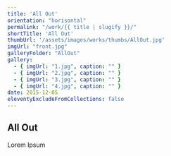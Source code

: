 ```yaml
---
title: 'All Out'
orientation: "horisontal"
permalink: "/work/{{ title | slugify }}/"
shortTitle: 'All Out'
thumbUrl: '/assets/images/works/thumbs/AllOut.jpg'
imgUrl: "front.jpg"
galleryFolder: "AllOut"
gallery:
  - { imgUrl: "1.jpg", caption: "" }
  - { imgUrl: "2.jpg", caption: "" }
  - { imgUrl: "3.jpg", caption: "" }
  - { imgUrl: "4.jpg", caption: "" }  
date: 2015-12-05
eleventyExcludeFromCollections: false
---
```



<h2>All Out</h2>
<p>Lorem Ipsum</p>